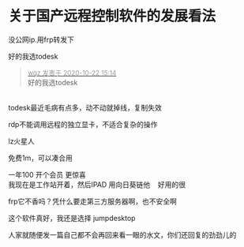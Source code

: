 # 关于国产远程控制软件的发展看法


没公网ip.用frp转发下

好的我选todesk<img id="aimg_yZ2Rp" onclick="zoom(this, this.src, 0, 0, 0)" class="zoom" src="https://cdn.jsdelivr.net/gh/hishis/forum-master/public/images/patch.gif" onmouseover="img_onmouseoverfunc(this)" onload="thumbImg(this)" border="0" alt="" />

<div class="quote"><blockquote><font size="2"><a href="https://www.hostloc.com/forum.php?mod=redirect&amp;goto=findpost&amp;pid=9336155&amp;ptid=757142" target="_blank"><font color="#999999">wqz 发表于 2020-10-22 15:14</font></a></font><br />
好的我选todesk</blockquote></div><br />
todesk最近毛病有点多，动不动就掉线，复制失效

rdp不能调用远程的独立显卡，不适合复杂的操作

lz火星人<img src="static/image/smiley/default/lol.gif" smilieid="12" border="0" alt="" /><img id="aimg_Du4Cg" onclick="zoom(this, this.src, 0, 0, 0)" class="zoom" src="https://cdn.jsdelivr.net/gh/hishis/forum-master/public/images/patch.gif" onmouseover="img_onmouseoverfunc(this)" onload="thumbImg(this)" border="0" alt="" />

免费1m，可以凑合用

一年100 开个会员 更惊喜&nbsp;&nbsp;<br />
我现在是工作站开着，然后IPAD 用向日葵链他&nbsp; &nbsp; 好用的很

frp它不香吗？凭什么要走第三方服务器啊，也不安全啊

这个软件真好，我还是选择 jumpdesktop

人家就随便发一篇自己都不会再回来看一眼的水文，你们还回复的劲劲儿的
